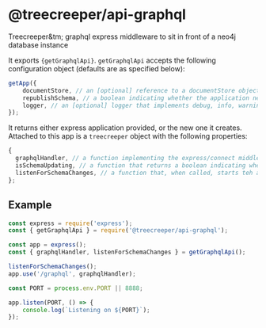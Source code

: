 # @treecreeper/api-graphql

Treecreeper&tm; graphql express middleware to sit in front of a neo4j database instance

It exports `{getGraphqlApi}`. `getGraphqlApi` accepts the following configuration object (defaults are as specified below):

```js
getApp({
	documentStore, // an [optional] reference to a documentStore object, used to store large properties outside the neo4j instance
	republishSchema, // a boolean indicating whether the application needs to republish the schema to somewhere once it has updated the graphqlApi
	logger, // an [optional] logger that implements debug, info, warning and error methods
});
```

It returns either express application provided, or the new one it creates. Attached to this app is a `treecreeper` object with the following properties:

```js
{
  graphqlHandler, // a function implementing the express/connect middleware interface
  isSchemaUpdating, // a function that returns a boolean indicating whether the application is successfully keeping the schema that defines it data types up to date
  listenForSchemaChanges, // a function that, when called, starts teh api polling for changes to a treecreeper schema published to some url
};
```

## Example

```js
const express = require('express');
const { getGraphqlApi } = require('@treecreeper/api-graphql');

const app = express();
const { graphqlHandler, listenForSchemaChanges } = getGraphqlApi();

listenForSchemaChanges();
app.use('/graphql', graphqlHandler);

const PORT = process.env.PORT || 8888;

app.listen(PORT, () => {
	console.log(`Listening on ${PORT}`);
});
```
